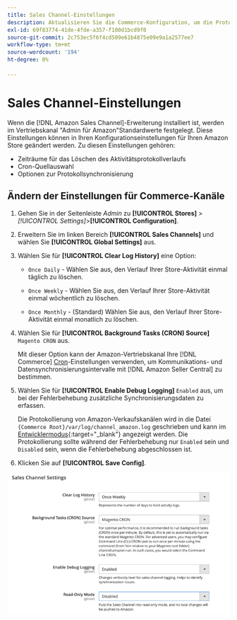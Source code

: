```yaml
---
title: Sales Channel-Einstellungen
description: Aktualisieren Sie die Commerce-Konfiguration, um die Protokollierung, Cron-Quelle und Synchronisation für Amazon-Vertriebskanalfunktionen zu verwalten.
exl-id: 69f83774-41de-4fde-a357-f100d1bcd9f0
source-git-commit: 2c753ec5f6f4cd509e61b4875e09e9a1a2577ee7
workflow-type: tm+mt
source-wordcount: '194'
ht-degree: 0%

---
```


# Sales Channel-Einstellungen

Wenn die [!DNL Amazon Sales Channel]-Erweiterung installiert ist, werden im Vertriebskanal &quot;Admin für Amazon&quot;Standardwerte festgelegt. Diese Einstellungen können in Ihren Konfigurationseinstellungen für Ihren Amazon Store geändert werden. Zu diesen Einstellungen gehören:

- Zeiträume für das Löschen des Aktivitätsprotokollverlaufs
- Cron-Quellauswahl
- Optionen zur Protokollsynchronisierung

## Ändern der Einstellungen für Commerce-Kanäle

1. Gehen Sie in der Seitenleiste _Admin_ zu **[!UICONTROL Stores]** > _[!UICONTROL Settings]_>**[!UICONTROL Configuration]**.

1. Erweitern Sie im linken Bereich **[!UICONTROL Sales Channels]** und wählen Sie **[!UICONTROL Global Settings]** aus.

1. Wählen Sie für **[!UICONTROL Clear Log History]** eine Option:

   - `Once Daily` - Wählen Sie aus, den Verlauf Ihrer Store-Aktivität einmal täglich zu löschen.

   - `Once Weekly` - Wählen Sie aus, den Verlauf Ihrer Store-Aktivität einmal wöchentlich zu löschen.

   - `Once Monthly` - (Standard) Wählen Sie aus, den Verlauf Ihrer Store-Aktivität einmal monatlich zu löschen.

1. Wählen Sie für **[!UICONTROL Background Tasks (CRON) Source]** `Magento CRON` aus.

   Mit dieser Option kann der Amazon-Vertriebskanal Ihre [!DNL Commerce] [Cron](https://docs.magento.com/user-guide/system/cron.html)-Einstellungen verwenden, um Kommunikations- und Datensynchronisierungsintervalle mit [!DNL Amazon Seller Central] zu bestimmen.

1. Wählen Sie für **[!UICONTROL Enable Debug Logging]** `Enabled` aus, um bei der Fehlerbehebung zusätzliche Synchronisierungsdaten zu erfassen.

   Die Protokollierung von Amazon-Verkaufskanälen wird in die Datei `{Commerce Root}/var/log/channel_amazon.log` geschrieben und kann im [Entwicklermodus](https://docs.magento.com/user-guide/magento/installation-modes.html){:target=&quot;_blank&quot;} angezeigt werden. Die Protokollierung sollte während der Fehlerbehebung nur `Enabled` sein und `Disabled` sein, wenn die Fehlerbehebung abgeschlossen ist.

1. Klicken Sie auf **[!UICONTROL Save Config]**.

![Sales Channel-Konfigurationseinstellungen](assets/config-sales-channel-global-settings.png)

